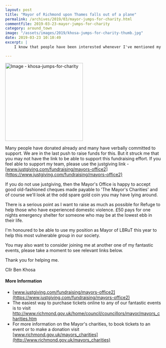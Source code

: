 ```yaml
---
layout: post
title: "Mayor of Richmond upon Thames falls out of a plane"
permalink: /archives/2019/03/mayor-jumps-for-charity.html
commentfile: 2019-03-23-mayor-jumps-for-charity
category: around_town
image: "/assets/images/2019/khosa-jumps-for-charity-thumb.jpg"
date: 2019-03-23 10:10:49
excerpt: |
    I know that people have been interested whenever I've mentioned my planned Skydive on Sunday 24 March 2019 with a group of other similarly motivated dare devils from 15000 feet in the air. We're jumping from an airfield in Kent.

---
```


<a href="/assets/images/2019/khosa-jumps-for-charity.jpg" title="Click for a larger image"><img src="/assets/images/2019/khosa-jumps-for-charity-thumb.jpg" width="250" alt="Image - khosa-jumps-for-charity"  class="photo right"/></a>


Many people have donated already and many have verbally committed to support. We are in the last push to raise funds for this. But it struck me that you may not have the link to be able to support this fundraising effort. If you feel able to support my team, please use the justgiving link - [www.justgiving.com/fundraising/mayors-office2](https://www.justgiving.com/fundraising/mayors-office2)

If you do not use justgiving, then the Mayor's Office is happy to accept good old-fashioned cheques made payable to 'The Mayor's Charities' and of course we'll look at the odd spare gold coin you may have lying around.

There is a serious point as I want to raise as much as possible for Refuge to help those who have experienced domestic violence. &pound;50 pays for one nights emergency shelter for someone who may be at the lowest ebb in their life.

I'm honoured to be able to use my position as Mayor of LBRuT this year to help this most vulnerable group in our society.

You may also want to consider joining me at another one of my fantastic events, please take a moment to see relevant links below.

Thank you for helping me.

Cllr Ben Khosa

#### More Information

* [www.justgiving.com/fundraising/mayors-office2](https://www.justgiving.com/fundraising/mayors-office2)
* The easiest way to purchase tickets online to any of our fantastic events is to visit
http://www.richmond.gov.uk/home/council/councillors/mayor/mayors_charities.htm
* For more information on the Mayor's charities, to book tickets to an event or to make a donation visit [www.richmond.gov.uk/mayors_charities](http://www.richmond.gov.uk/mayors_charities)
